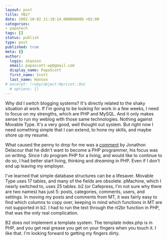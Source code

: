 ```yaml
---
layout: post
title: YB2?
date: 2002-10-02 21:10:14.000000000 +02:00
categories:
- papatech
tags: []
status: publish
type: post
published: true
meta: {}
author:
  login: shanson
  email: papascott-wp@gmail.com
  display_name: PapaScott
  first_name: Scott
  last_name: Hanson
# excerpt: !ruby/object:Hpricot::Doc
  # options: {}
---
```

<p>Why did I switch blogging systems? It's directly related to the shaky situation at work. If I'm going to be looking for work in a few weeks, I need to focus on my strengths, which are PHP and MySQL. And it only makes sense to run my weblog with those same technologies. Nothing against Movable Type. It's a very good, well thought out system. But right now I need something simple that I can extend, to hone my skills, and maybe shore up my resumé.</p>
<p>What caused the penny to drop for me was a <a href="http://weblog.delacour.net/archives/000716.html">comment</a> by Jonathon Delacour that he didn't want to become a PHP programmer, his focus was on writing. Since I <em>do</em> program PHP for a living, and would like to continue to do so, I had better start living, thinking and <em>dreaming</em> in PHP. Even if I don't end up leaving my employer.</p>
<p>I've learned that simple database structures can be a lifesaver. Movable Type uses 17 tables, and many of the fields are obsolete. pMachine, which I nearly switched to, uses 25 tables. b2 (or Cafepress, I'm not sure why there are two names) has just 5: posts, categories, comments, users, and settings. In moving my posts and comments from MT, it was fairly easy to find which columns to copy over, keeping in mind which functions in MT are not supported in b2. I had to run the text through the nl2br function in PHP, that was the only real complication.</p>
<p>B2 does not implement a template system. The template index.php is in PHP, and you get real grease you get on your fingers when you touch it. I like that. I'm looking forward to getting my fingers dirty.</p>
